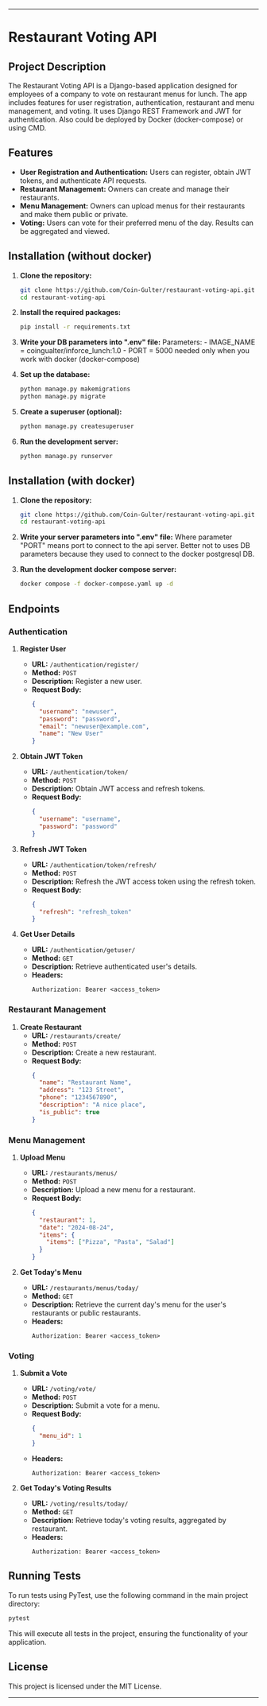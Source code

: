 
---

# Restaurant Voting API

## Project Description

The Restaurant Voting API is a Django-based application designed for employees of a company to vote on restaurant menus for lunch. The app includes features for user registration, authentication, restaurant and menu management, and voting. It uses Django REST Framework and JWT for authentication.
Also could be deployed by Docker (docker-compose) or using CMD.

## Features

- **User Registration and Authentication:** Users can register, obtain JWT tokens, and authenticate API requests.
- **Restaurant Management:** Owners can create and manage their restaurants.
- **Menu Management:** Owners can upload menus for their restaurants and make them public or private.
- **Voting:** Users can vote for their preferred menu of the day. Results can be aggregated and viewed.

## Installation (without docker)

1. **Clone the repository:**
   ```bash
   git clone https://github.com/Coin-Gulter/restaurant-voting-api.git
   cd restaurant-voting-api
   ```

2. **Install the required packages:**
   ```bash
   pip install -r requirements.txt
   ```

3. **Write your DB parameters into ".env" file:**
    Parameters:
        - IMAGE_NAME = coingualter/inforce_lunch:1.0
        - PORT = 5000
    needed only when you work with docker (docker-compose)

4. **Set up the database:**
   ```bash
   python manage.py makemigrations
   python manage.py migrate
   ```

5. **Create a superuser (optional):**
   ```bash
   python manage.py createsuperuser
   ```

6. **Run the development server:**
   ```bash
   python manage.py runserver
   ```

## Installation (with docker)

1. **Clone the repository:**
   ```bash
   git clone https://github.com/Coin-Gulter/restaurant-voting-api.git
   cd restaurant-voting-api
   ```

2. **Write your server parameters into ".env" file:**
    Where parameter "PORT" means port to connect to the api server.
    Better not to uses DB parameters because they used to connect to the docker postgresql DB.

5. **Run the development docker compose server:**
   ```bash
   docker compose -f docker-compose.yaml up -d
   ```

## Endpoints

### Authentication

1. **Register User**
   - **URL:** `/authentication/register/`
   - **Method:** `POST`
   - **Description:** Register a new user.
   - **Request Body:**
     ```json
     {
       "username": "newuser",
       "password": "password",
       "email": "newuser@example.com",
       "name": "New User"
     }
     ```

2. **Obtain JWT Token**
   - **URL:** `/authentication/token/`
   - **Method:** `POST`
   - **Description:** Obtain JWT access and refresh tokens.
   - **Request Body:**
     ```json
     {
       "username": "username",
       "password": "password"
     }
     ```

3. **Refresh JWT Token**
   - **URL:** `/authentication/token/refresh/`
   - **Method:** `POST`
   - **Description:** Refresh the JWT access token using the refresh token.
   - **Request Body:**
     ```json
     {
       "refresh": "refresh_token"
     }
     ```

4. **Get User Details**
   - **URL:** `/authentication/getuser/`
   - **Method:** `GET`
   - **Description:** Retrieve authenticated user's details.
   - **Headers:**
     ```
     Authorization: Bearer <access_token>
     ```

### Restaurant Management

1. **Create Restaurant**
   - **URL:** `/restaurants/create/`
   - **Method:** `POST`
   - **Description:** Create a new restaurant.
   - **Request Body:**
     ```json
     {
       "name": "Restaurant Name",
       "address": "123 Street",
       "phone": "1234567890",
       "description": "A nice place",
       "is_public": true
     }
     ```

### Menu Management

1. **Upload Menu**
   - **URL:** `/restaurants/menus/`
   - **Method:** `POST`
   - **Description:** Upload a new menu for a restaurant.
   - **Request Body:**
     ```json
     {
       "restaurant": 1,
       "date": "2024-08-24",
       "items": {
         "items": ["Pizza", "Pasta", "Salad"]
       }
     }
     ```

2. **Get Today's Menu**
   - **URL:** `/restaurants/menus/today/`
   - **Method:** `GET`
   - **Description:** Retrieve the current day's menu for the user's restaurants or public restaurants.
   - **Headers:**
     ```
     Authorization: Bearer <access_token>
     ```

### Voting

1. **Submit a Vote**
   - **URL:** `/voting/vote/`
   - **Method:** `POST`
   - **Description:** Submit a vote for a menu.
   - **Request Body:**
     ```json
     {
       "menu_id": 1
     }
     ```
   - **Headers:**
     ```
     Authorization: Bearer <access_token>
     ```

2. **Get Today's Voting Results**
   - **URL:** `/voting/results/today/`
   - **Method:** `GET`
   - **Description:** Retrieve today's voting results, aggregated by restaurant.
   - **Headers:**
     ```
     Authorization: Bearer <access_token>
     ```

## Running Tests

To run tests using PyTest, use the following command in the main project directory:

```bash
pytest
```

This will execute all tests in the project, ensuring the functionality of your application.

## License

This project is licensed under the MIT License.

---